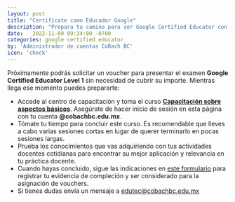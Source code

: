 ```yaml
---
layout: post
title: "Certifícate como Educador Google"
description: "Prepara tu camino para ser Google Certified Educator con estos recursos"
date:   2022-11-09 09:34:00 -0700
categories: google certified educator
by: 'Administrador de cuentas CoBach BC'
icon: 'check'
---
```


Próximamente podrás solicitar un voucher para presentar el examen **Google Certified Educator Level 1** sin necesidad de cubrir su importe. Mientras llega ese momento puedes prepararte:

- Accede al centro de capacitación y toma el curso <ins>[**Capacitación sobre aspectos básicos**](https://skillshop.exceedlms.com//student/path/111629-capacitacion-sobre-aspectos-basicos)</ins>. Asegúrate de hacer inicio de sesión en esta página con tu cuenta **@cobachbc.edu.mx**.
- Tómate tu tiempo para concluir este curso. Es recomendable que lleves a cabo varias sesiones cortas en lugar de querer terminarlo en pocas sesiones largas.
- Prueba los conocimientos que vas adquiriendo con tus actividades docentes cotidianas para encontrar su mejor aplicación y relevancia en tu práctica docente.
- Cuando hayas concluido, sigue las indicaciones en <ins>[este formulario](https://docs.google.com/forms/d/e/1FAIpQLScPvVhxkZcFk_EujJxm9kyYEz2RF11s8QbR9VmGmCjnQmHacQ/viewform)</ins> para registrar tu evidencia de compleción y ser considerado para la asignación de vouchers.
- Si tienes dudas envía un mensaje a <ins>[edutec@cobachbc.edu.mx](mailto:edutec@cobachbc.edu.mx)</ins>

<br><br>